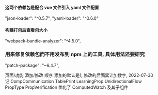 #### 这两个依赖包是配合 vue 文件引入 yaml 文件配置
"json-loader": "^0.5.7",
"yaml-loader": "^0.6.0"


#### 构建打包后查看包大小
"webpack-bundle-analyzer": "^4.5.0",


### 用来修复依赖包而不用发布到 npm 上的工具, 具体用法还要研究
"patch-package": "~6.4.7",









页面/功能 添加/修改 顺序
添加的默认是1, 修改的后面累计加数字, 2022-07-30 记
CompCommunication
TablePrint
LearningProp
  UnidirectionalFlow
  PropType
  PropVerification
优化了 ComputedWatch 及其子组件